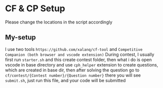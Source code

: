# CF & CP Setup

Please change the locations in the script accordingly

## My-setup

I use two tools `https://github.com/xalanq/cf-tool` and `Competitive Companion (both browser and vscode extension)`
During contest, I usually first run `starter.sh` and this create contest folder, then what i do is open vscode in base directory and use `cph_helper` extension to create questions, which are created in base dir, then after solving the question go to `cf/contest/{Contest number}/{Question number}` there you will see `submit.sh`, just run this file, and your code will be submitted
